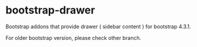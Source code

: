 # bootstrap-drawer

Bootstrap addons that provide drawer ( sidebar content ) for bootstrap 4.3.1.

For older bootstrap version, please check other branch.